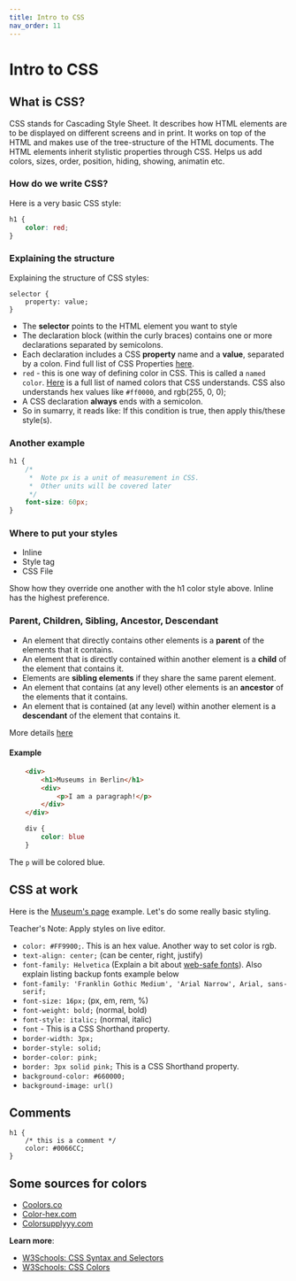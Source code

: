 ```yaml
---
title: Intro to CSS
nav_order: 11
---
```


# Intro to CSS

## What is CSS?

CSS stands for Cascading Style Sheet.
It describes how HTML elements are to be displayed on different screens and in print.
It works on top of the HTML and makes use of the tree-structure of the HTML documents.
The HTML elements inherit stylistic properties through CSS.
Helps us add colors, sizes, order, position, hiding, showing, animatin etc.

### How do we write CSS?

Here is a very basic CSS style:

```css
h1 {
    color: red;
}
```

### Explaining the structure

Explaining the structure of CSS styles:

```
selector {
    property: value;
}
```

- The **selector** points to the HTML element you want to style
- The declaration block (within the curly braces) contains one or more declarations separated by semicolons.
- Each declaration includes a CSS **property** name and a **value**, separated by a colon.
Find full list of CSS Properties [here](https://meiert.com/en/indices/css-properties/).
- `red` - this is one way of defining color in CSS. This is called a `named color`. [Here](https://css-tricks.com/snippets/css/named-colors-and-hex-equivalents/) is a full list of named colors that CSS understands. CSS also understands hex values like `#ff0000`, and rgb(255, 0, 0);
- A CSS declaration **always** ends with a semicolon.
- So in sumarry, it reads like: If this condition is true, then apply this/these style(s).

### Another example
```css
h1 {
    /*
     *  Note px is a unit of measurement in CSS.
     *  Other units will be covered later
     */
    font-size: 60px;
}
```

### Where to put your styles

- Inline
- Style tag
- CSS File

Show how they override one another with the h1 color style above. Inline has the highest preference.

### Parent, Children, Sibling, Ancestor, Descendant
- An element that directly contains other elements is a **parent** of the elements that it contains.
- An element that is directly contained within another element is a **child** of the element that contains it.
- Elements are **sibling elements** if they share the same parent element.
- An element that contains (at any level) other elements is an **ancestor** of the elements that it contains.
- An element that is contained (at any level) within another element is a **descendant** of the element that contains it.

More details [here](http://www.littlewebhut.com/css/info_element_relationships/)

#### Example

```html
    <div>
        <h1>Museums in Berlin</h1>
        <div>
            <p>I am a paragraph!</p>
        </div>
    </div>
```

```css
    div {
        color: blue
    }
```

The `p` will be colored blue.

## CSS at work

Here is the [Museum's page](./museums.html) example. Let's do some really basic styling.

Teacher's Note: Apply styles on live editor.

- `color: #FF9900;`. This is an hex value. Another way to set color is rgb.
- `text-align: center;` (can be center, right, justify)
- `font-family: Helvetica` (Explain a bit about [web-safe fonts](https://web.mit.edu/jmorzins/www/fonts.html)). Also explain listing backup fonts example below
- `font-family: 'Franklin Gothic Medium', 'Arial Narrow', Arial, sans-serif;`
- `font-size: 16px;` (px, em, rem, %)
- `font-weight: bold;` (normal, bold)
- `font-style: italic;` (normal, italic)
- `font` - This is a CSS Shorthand property.
- `border-width: 3px;`
- `border-style: solid;`
- `border-color: pink;`
- `border: 3px solid pink;` This is a CSS Shorthand property.
- `background-color: #660000;`
- `background-image: url()`


## Comments
```
h1 {
    /* this is a comment */
    color: #0066CC;
}
```

## Some sources for colors

- [Coolors.co](https://coolors.co/)
- [Color-hex.com](https://www.color-hex.com/color-palettes/)
- [Colorsupplyyy.com](https://colorsupplyyy.com/)

**Learn more**:

- [W3Schools: CSS Syntax and Selectors](https://www.w3schools.com/css/css_syntax.asp)
- [W3Schools: CSS Colors](https://www.w3schools.com/css/css_colors.asp)
